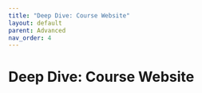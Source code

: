 ```yaml
---
title: "Deep Dive: Course Website"
layout: default
parent: Advanced
nav_order: 4
---
```


# Deep Dive: Course Website
